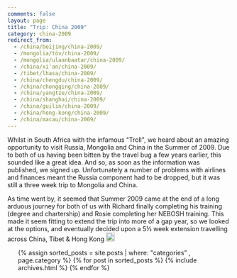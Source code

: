 ```yaml
---
comments: false
layout: page
title: "Trip: China 2009"
category: china-2009
redirect_from:
  - /china/beijing/china-2009/
  - /mongolia/töv/china-2009/
  - /mongolia/ulaanbaatar/china-2009/
  - /china/xi'an/china-2009/
  - /tibet/lhasa/china-2009/
  - /china/chengdu/china-2009/
  - /china/chongqing/china-2009/
  - /china/yangtze/china-2009/
  - /china/shanghai/china-2009/
  - /china/guilin/china-2009/
  - /china/hong-kong/china-2009/
  - /china/macau/china-2009/
---
```


Whilst in South Africa with the infamous "Troll", we heard about an amazing opportunity to visit Russia,
Mongolia and China in the Summer of 2009. Due to both of us having been bitten by the travel bug a few
years earlier, this sounded like a great idea. And so, as soon as the information was published, we signed
up. Unfortunately a number of problems with airlines and finances meant the Russia component had to be
dropped, but it was still a three week trip to Mongolia and China.

As time went by, it seemed that Summer 2009 came at the end of a long arduous journey for both of us with
Richard finally completing his training (degree and chartership) and Rosie completing her NEBOSH training.
This made it seem fitting to extend the trip into more of a gap year, so we looked at the options, and
eventually decided upon a 5&frac12; week extension travelling across China, Tibet & Hong Kong 
<img class="emoji" title="smiley" alt="smiley" 
     src="https://github.global.ssl.fastly.net/images/icons/emoji/smiley.png" 
     style="height:20px;width:20px;">

<ul id='archive'>{% assign sorted_posts = site.posts | where: "categories" , page.category %}
{% for post in sorted_posts %}
    {% include archives.html %}
{% endfor %}
</ul>
